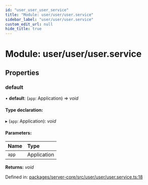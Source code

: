 ```yaml
---
id: "user_user_user_service"
title: "Module: user/user/user.service"
sidebar_label: "user/user/user.service"
custom_edit_url: null
hide_title: true
---
```


# Module: user/user/user.service

## Properties

### default

• **default**: (`app`: Application) => *void*

#### Type declaration:

▸ (`app`: Application): *void*

#### Parameters:

Name | Type |
:------ | :------ |
`app` | Application |

**Returns:** *void*

Defined in: [packages/server-core/src/user/user/user.service.ts:18](https://github.com/xr3ngine/xr3ngine/blob/716a06460/packages/server-core/src/user/user/user.service.ts#L18)
